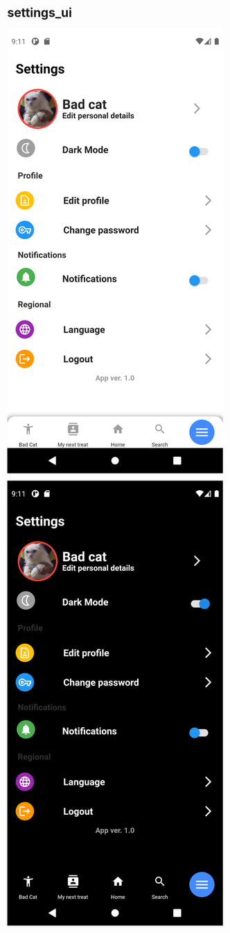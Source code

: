 # settings_ui

![light theme](assets/white_theme.png?raw=true)

![dark theme](assets/dark_theme.png?raw=true)